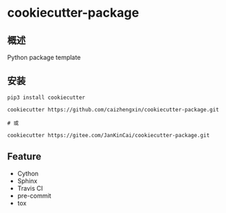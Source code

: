# cookiecutter-package

## 概述

Python package template

## 安装

```
pip3 install cookiecutter

cookiecutter https://github.com/caizhengxin/cookiecutter-package.git

# 或

cookiecutter https://gitee.com/JanKinCai/cookiecutter-package.git
```

## Feature

- Cython
- Sphinx
- Travis CI
- pre-commit
- tox
